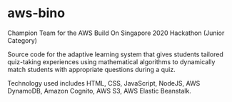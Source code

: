 # aws-bino
Champion Team for the AWS Build On Singapore 2020 Hackathon (Junior Category)

Source code for the adaptive learning system that gives students tailored quiz-taking experiences using mathematical algorithms to dynamically match students with appropriate questions during a quiz.

Technology used includes HTML, CSS, JavaScript, NodeJS, AWS DynamoDB, Amazon Cognito, AWS S3, AWS Elastic Beanstalk.

